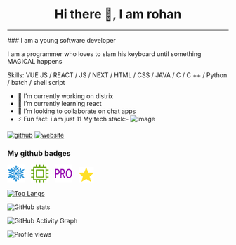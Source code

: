 <H1> <center> Hi there 👋, I am rohan </center></h1>
<hr>
### I am a young software developer


I am a programmer who loves to slam his keyboard until something MAGICAL happens

Skills: VUE JS / REACT / JS / NEXT /  HTML / CSS / JAVA / C / C ++ / Python / batch / shell script 

- 🔭 I’m currently working on distrix 
- 🌱 I’m currently learning react 
- 👯 I’m looking to collaborate on chat apps 
- ⚡ Fun fact: i am just 11 
My tech stack:-
![image](https://user-images.githubusercontent.com/84845548/134617932-8111ab06-4a30-4de5-9744-f8d61370acd9.png)

[<img src='https://cdn.jsdelivr.net/npm/simple-icons@3.0.1/icons/github.svg' alt='github' height='40'>](https://github.com/rohanCoderMan)  [<img src='https://cdn.jsdelivr.net/npm/simple-icons@3.0.1/icons/icloud.svg' alt='website' height='40'>](http://rohan-kumar.epizy.com/)

### My github badges 
<a href='https://archiveprogram.github.com/'><img src='https://raw.githubusercontent.com/acervenky/animated-github-badges/master/assets/acbadge.gif' width='40' height='40'></a> <a href='https://docs.github.com/en/developers'><img src='https://raw.githubusercontent.com/acervenky/animated-github-badges/master/assets/devbadge.gif' width='40' height='40'></a> <a href='https://github.com/pricing'><img src='https://raw.githubusercontent.com/acervenky/animated-github-badges/master/assets/pro.gif' width='40' height='40'></a> <a href='https://stars.github.com/'><img src='https://raw.githubusercontent.com/acervenky/animated-github-badges/master/assets/starbadge.gif' width='35' height='35'></a> 

[![Top Langs](https://github-readme-stats.vercel.app/api/top-langs/?username=rohanCoderMan)](https://github.com/anuraghazra/github-readme-stats)

![GitHub stats](https://github-readme-stats.vercel.app/api?username=rohanCoderMan&show_icons=true&count_private=true)  

![GitHub Activity Graph](https://activity-graph.herokuapp.com/graph?username=rohanCoderMan)  

![Profile views](https://gpvc.arturio.dev/rohanCoderMan) 
